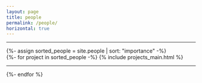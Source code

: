 ```yaml
---
layout: page
title: people
permalink: /people/
horizontal: true
---
```


<hr>
<!-- pages/people.md -->
<div class="people">
  {%- assign sorted_people = site.people | sort: "importance" -%}
    <div class="container">
      {%- for project in sorted_people -%}
        {% include projects_main.html %}
        <hr>
      {%- endfor %}
    </div>
</div>